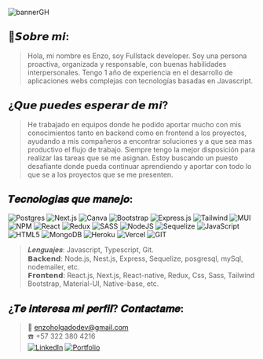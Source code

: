 ![bannerGH](https://user-images.githubusercontent.com/103465174/198051748-5a74ac40-2720-448f-b0c2-9d10facb9955.png)

## 👤𝙎𝙤𝙗𝙧𝙚 𝙢𝙞:
> Hola, mi nombre es Enzo, soy Fullstack developer.
Soy una persona proactiva, organizada y responsable, con buenas habilidades interpersonales. Tengo 1 año de experiencia en el desarrollo de aplicaciones webs complejas con tecnologías basadas en Javascript.

## ¿𝙌𝙪𝙚 𝙥𝙪𝙚𝙙𝙚𝙨 𝙚𝙨𝙥𝙚𝙧𝙖𝙧 𝙙𝙚 𝙢𝙞?
> He trabajado en equipos donde he podido aportar mucho con mis conocimientos tanto en backend como en frontend a los proyectos, ayudando a mis compañeros a encontrar soluciones y a que sea mas productivo el flujo de trabajo. Siempre tengo la mejor disposición para realizar las tareas que se me asignan.
Estoy buscando un puesto desafiante donde pueda continuar aprendiendo y aportar con todo lo que se a los proyectos que se me presenten.

## 𝑻𝒆𝒄𝒏𝒐𝒍𝒐𝒈𝒊𝒂𝒔 𝒒𝒖𝒆 𝒎𝒂𝒏𝒆𝒋𝒐:
![Postgres](https://img.shields.io/badge/postgres-%23316192.svg?style=for-the-badge&logo=postgresql&logoColor=white)
![Next.js](https://img.shields.io/badge/next.js-%23000000.svg?style=for-the-badge&logo=next.js&logoColor=white)
![Canva](https://img.shields.io/badge/Canva-%2300C4CC.svg?style=for-the-badge&logo=Canva&logoColor=white)
![Bootstrap](https://img.shields.io/badge/bootstrap-%23563D7C.svg?style=for-the-badge&logo=bootstrap&logoColor=white)
![Express.js](https://img.shields.io/badge/express.js-%23404d59.svg?style=for-the-badge&logo=express&logoColor=%2361DAFB)
![Tailwind](https://img.shields.io/badge/tailwind-2B4C80?style=for-the-badge&logo=tailwindcss&logoColor=white)
![MUI](https://img.shields.io/badge/MUI-%230081CB.svg?style=for-the-badge&logo=mui&logoColor=white)
![NPM](https://img.shields.io/badge/NPM-%23000000.svg?style=for-the-badge&logo=npm&logoColor=white)
![React](https://img.shields.io/badge/react-%2320232a.svg?style=for-the-badge&logo=react&logoColor=%2361DAFB)
![Redux](https://img.shields.io/badge/redux-%23593d88.svg?style=for-the-badge&logo=redux&logoColor=white)
![SASS](https://img.shields.io/badge/SASS-hotpink.svg?style=for-the-badge&logo=SASS&logoColor=white)
![NodeJS](https://img.shields.io/badge/node.js-6DA55F?style=for-the-badge&logo=node.js&logoColor=white)
![Sequelize](https://img.shields.io/badge/Sequelize-52B0E7?style=for-the-badge&logo=Sequelize&logoColor=white)
![JavaScript](https://img.shields.io/badge/javascript-%23323330.svg?style=for-the-badge&logo=javascript&logoColor=%23F7DF1E)
![HTML5](https://img.shields.io/badge/html5-%23E34F26.svg?style=for-the-badge&logo=html5&logoColor=white)
![MongoDB](https://img.shields.io/badge/mongodb-6DA55F?style=for-the-badge&logo=mongodb&logoColor=white)
![Heroku](https://img.shields.io/badge/Heroku-52B0E7?style=for-the-badge&logo=heroku&logoColor=white)
![Vercel](https://img.shields.io/badge/Vercel-%23000000.svg?style=for-the-badge&logo=vercel&logoColor=white)
![GIT](https://img.shields.io/badge/git-%23E34F26.svg?style=for-the-badge&logo=git&logoColor=white)

> 𝑳𝒆𝒏𝒈𝒖𝒂𝒋𝒆𝒔: Javascript, Typescript, Git. <br>
  𝗕𝗮𝗰𝗸𝗲𝗻𝗱: Node.js, Nest.js, Express, Sequelize, posgresql, mySql, nodemailer, etc. <br>
  𝗙𝗿𝗼𝗻𝘁𝗲𝗻𝗱: React.js, Next.js, React-native, Redux, Css, Sass, Tailwind Bootstrap, Material-UI, Native-base, etc.

## ¿𝑻𝒆 𝒊𝒏𝒕𝒆𝒓𝒆𝒔𝒂 𝒎𝒊 𝒑𝒆𝒓𝒇𝒊𝒍? 𝑪𝒐𝒏𝒕𝒂𝒄𝒕𝒂𝒎𝒆:
>📧 enzoholgadodev@gmail.com <br>
☎️ +57 322 380 4216 <br>
<a href= "https://www.linkedin.com/in/enzo-gabriel-holgado/">![LinkedIn](https://img.shields.io/badge/linkedin-%230077B5.svg?style=for-the-badge&logo=linkedin&logoColor=white)</a>
<a href = "https://enzoholgado.vercel.app/">![Portfolio](https://img.shields.io/badge/Portfolio-%23000000.svg?style=for-the-badge&logo=firefox&logoColor=#FF7139)</a> 
<!-- 
# Hola me llamo Gonzalo! 👋🏻

![Gonzalo Barroso](https://user-images.githubusercontent.com/49082107/197913291-9927a787-b78b-4bd7-b64a-34171ecd621f.gif)

Hola! mi nombre completo es Carlos Gonzalo Barroso, Gon159x en internet. Naci en San Luis, Argentina




## Educacion 👨🏻•🎓

2012-2019 | Ingenieria en informatica UNSL Argentina, San Luis

​

2022 | Henry full stack web developer

## Lenguajes y tecnologias 👨🏻•💻

![Postgres](https://img.shields.io/badge/postgres-%23316192.svg?style=for-the-badge&logo=postgresql&logoColor=white)
![Next.js](https://img.shields.io/badge/sqlite-%2307405e.svg?style=for-the-badge&logo=sqlite&logoColor=white)
![Canva](https://img.shields.io/badge/Canva-%2300C4CC.svg?style=for-the-badge&logo=Canva&logoColor=white)
![Bootstrap](https://img.shields.io/badge/bootstrap-%23563D7C.svg?style=for-the-badge&logo=bootstrap&logoColor=white)
![Express.js](https://img.shields.io/badge/express.js-%23404d59.svg?style=for-the-badge&logo=express&logoColor=%2361DAFB)
![Tailwind](https://img.shields.io/badge/less-2B4C80?style=for-the-badge&logo=less&logoColor=white)
![MUI](https://img.shields.io/badge/MUI-%230081CB.svg?style=for-the-badge&logo=mui&logoColor=white)
![NPM](https://img.shields.io/badge/NPM-%23000000.svg?style=for-the-badge&logo=npm&logoColor=white)
![React](https://img.shields.io/badge/react-%2320232a.svg?style=for-the-badge&logo=react&logoColor=%2361DAFB)
![Redux](https://img.shields.io/badge/redux-%23593d88.svg?style=for-the-badge&logo=redux&logoColor=white)
![SASS](https://img.shields.io/badge/SASS-hotpink.svg?style=for-the-badge&logo=SASS&logoColor=white)
![NodeJS](https://img.shields.io/badge/node.js-6DA55F?style=for-the-badge&logo=node.js&logoColor=white)
![Sequelize](https://img.shields.io/badge/Sequelize-52B0E7?style=for-the-badge&logo=Sequelize&logoColor=white)
![JavaScript](https://img.shields.io/badge/javascript-%23323330.svg?style=for-the-badge&logo=javascript&logoColor=%23F7DF1E)
![HTML5](https://img.shields.io/badge/html5-%23E34F26.svg?style=for-the-badge&logo=html5&logoColor=white)

## Statistics 🧐

[![Gon159x's GitHub stats](https://github-readme-stats.vercel.app/api?username=gon159x&theme=radical)](https://github.com/gon159x/github-readme-stats)

​

[![Top Langs](https://github-readme-stats.vercel.app/api/top-langs/?username=gon159x&theme=radical)](https://github.com/gon159x/github-readme-stats)

## Mas sobre mi 👀
<a href= "https://www.linkedin.com/in/gonzalo-barroso-4ab95b164/">![LinkedIn](https://img.shields.io/badge/linkedin-%230077B5.svg?style=for-the-badge&logo=linkedin&logoColor=white)</a>
<a href = "https://portfolio-nine-xi-46.vercel.app/">![Portfolio](https://img.shields.io/badge/Portfolio-%23000000.svg?style=for-the-badge&logo=firefox&logoColor=#FF7139)</a> -->
